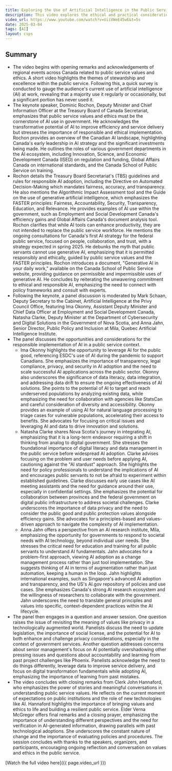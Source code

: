 ```yaml
---
title: Exploring the Use of Artificial Intelligence in the Public Service
description: This video explores the ethical and practical considerations of integrating artificial intelligence into the Canadian public service.
video_url: https://www.youtube.com/watch?v=UiiVWeE45wE&t=5s
date: 2025-03-04
tags: [AI]
layout: csps
---
```


## Summary

- The video begins with opening remarks and acknowledgements of regional events across Canada related to public service values and ethics. A short video highlights the themes of stewardship and excellence within the public service. Following this, a quick survey is conducted to gauge the audience's current use of artificial intelligence (AI) at work, revealing that a majority use it regularly or occasionally, but a significant portion has never used it.
- The keynote speaker, Dominic Rochon, Deputy Minister and Chief Information Officer at the Treasury Board of Canada Secretariat, emphasizes that public service values and ethics must be the cornerstone of AI use in government. He acknowledges the transformative potential of AI to improve efficiency and service delivery but stresses the importance of responsible and ethical implementation. Rochon provides an overview of the Canadian AI landscape, highlighting Canada's early leadership in AI strategy and the significant investments being made. He outlines the roles of various government departments in the AI ecosystem, including Innovation, Science, and Economic Development Canada (ISED) on regulation and funding, Global Affairs Canada on international standards, and the Canada School of Public Service on training.
- Rochon details the Treasury Board Secretariat's (TBS) guidelines and rules for responsible AI adoption, including the Directive on Automated Decision-Making which mandates fairness, accuracy, and transparency. He also mentions the Algorithmic Impact Assessment tool and the Guide on the use of generative artificial intelligence, which emphasizes the FASTER principles: Fairness, Accountability, Security, Transparency, Education, and Relevance. He provides examples of AI use within the government, such as Employment and Social Development Canada's efficiency gains and Global Affairs Canada's document analysis tool. Rochon clarifies that while AI tools can enhance productivity, they are not intended to replace the public service workforce. He mentions the ongoing consultations for Canada's first AI strategy for the federal public service, focused on people, collaboration, and trust, with a strategy expected in spring 2025. He debunks the myth that public servants cannot use generative AI, emphasizing that it is permitted responsibly and ethically, guided by public service values and the FASTER principles. Rochon introduces a document, "Generative AI in your daily work," available on the Canada School of Public Service website, providing guidance on permissible and impermissible uses of generative AI. He concludes by reiterating the unwavering commitment to ethical and responsible AI, emphasizing the need to connect with policy frameworks and consult with experts.
- Following the keynote, a panel discussion is moderated by Mark Schaan, Deputy Secretary to the Cabinet, Artificial Intelligence at the Privy Council Office, featuring Ima Okonny, Assistant Deputy Minister and Chief Data Officer at Employment and Social Development Canada, Natasha Clarke, Deputy Minister at the Department of Cybersecurity and Digital Solutions in the Government of Nova Scotia, and Anna Jahn, Senior Director, Public Policy and Inclusion at Mila, Quebec Artificial Intelligence Institute.
- The panel discusses the opportunities and considerations for the responsible implementation of AI in a public service context.
	- Ima Okonny highlights the opportunity to leverage AI for the public good, referencing ESDC's use of AI during the pandemic to support Canadians. She emphasizes the importance of transparency, legal compliance, privacy, and security in AI adoption and the need to scale successful AI applications across the public sector. Okonny also underscores the significance of data literacy, data integration, and addressing data drift to ensure the ongoing effectiveness of AI solutions. She points to the potential of AI to target and reach underserved populations by analyzing existing data, while emphasizing the need for collaboration with agencies like StatsCan and careful consideration of diversity and accessibility. Okonny provides an example of using AI for natural language processing to triage cases for vulnerable populations, accelerating their access to benefits. She advocates for focusing on critical issues and leveraging AI and data to drive innovation and solutions.
	- Natasha Clarke shares Nova Scotia's journey in integrating AI, emphasizing that it is a long-term endeavor requiring a shift in thinking from analog to digital government. She stresses the foundational importance of digital literacy and data management in the public service before widespread AI adoption. Clarke advises focusing on the problem and user needs before applying AI, cautioning against the "AI stardust" approach. She highlights the need for policy professionals to understand the implications of AI and encourages public servants to not be afraid to experiment within established guidelines. Clarke discusses early use cases like AI meeting assistants and the need for guidance around their use, especially in confidential settings. She emphasizes the potential for collaboration between provinces and the federal government on digital public infrastructure to address societal challenges. Clarke underscores the importance of data privacy and the need to consider the public good and public protection values alongside efficiency gains. She advocates for a principles-based and values-driven approach to navigate the complexity of AI implementation.
	- Anna Jahn offers a perspective from an AI research institute, Mila, emphasizing the opportunity for governments to respond to societal needs with AI technology, beyond individual user needs. She stresses the critical need for education and training for all public servants to understand AI fundamentals. Jahn advocates for a problem-first approach, viewing AI adoption as a change management process rather than just tool implementation. She suggests thinking of AI in terms of augmentation rather than just automation, keeping a human in the loop. Jahn highlights international examples, such as Singapore's advanced AI adoption and transparency, and the US's AI.gov repository of policies and use cases. She emphasizes Canada's strong AI research ecosystem and the willingness of researchers to collaborate with the government. Jahn underscores the need to translate general principles and values into specific, context-dependent practices within the AI lifecycle.
- The panel then engages in a question and answer session. One question raises the issue of revisiting the meaning of values like privacy in a technologically augmented world. Panelists discuss the need to update legislation, the importance of social license, and the potential for AI to both enhance and challenge privacy considerations, especially in the context of government services. Another question addresses concerns about senior management's focus on AI potentially overshadowing other pressing issues and questions about accountability and learning from past project challenges like Phoenix. Panelists acknowledge the need to do things differently, leverage data to improve service delivery, and focus on digital transformation fundamentals while adopting AI, emphasizing the importance of learning from past mistakes.
- The video concludes with closing remarks from Clerk John Hannaford, who emphasizes the power of stories and meaningful conversations in understanding public service values. He reflects on the current moment of expectations on public institutions and the role of new technologies like AI. Hannaford highlights the importance of bringing values and ethics to life and building a resilient public service. Elder Verna McGregor offers final remarks and a closing prayer, emphasizing the importance of understanding different perspectives and the need for verification in AI-generated information, drawing parallels with past technological adoptions. She underscores the constant nature of change and the importance of evaluating policies and procedures. The session concludes with thanks to the speakers, organizers, and participants, encouraging ongoing reflection and conversation on values and ethics in the public service.

[Watch the full video here]({{ page.video_url }})

